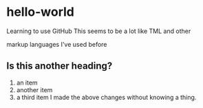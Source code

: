 # hello-world
Learning to use GitHub
This seems to be a lot like TML and other

markup languages I've used before
## Is this another heading?
1. an item
2. another item
3. a third item
I made the above changes without knowing a thing.
